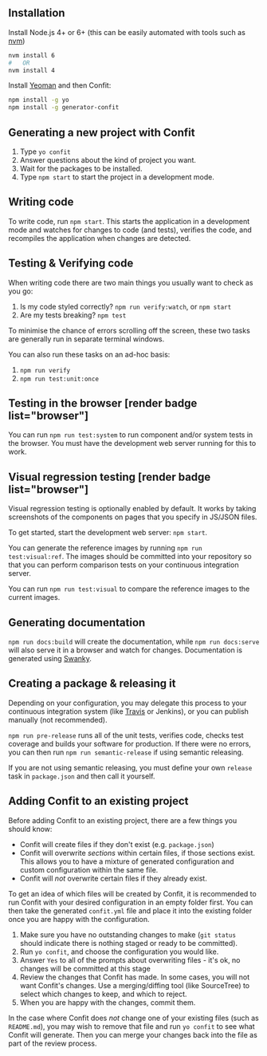 ## Installation

Install Node.js 4+ or 6+ (this can be easily automated with tools such as [nvm](https://github.com/creationix/nvm))

```bash
nvm install 6
#   OR
nvm install 4
```

Install  [Yeoman](https://yeoman.io) and then Confit:

```bash
npm install -g yo
npm install -g generator-confit
```

## Generating a new project with Confit

1. Type `yo confit`
2. Answer questions about the kind of project you want.
3. Wait for the packages to be installed.
4. Type `npm start` to start the project in a development mode.

## Writing code

To write code, run `npm start`. This starts the application in a development mode and watches for changes to code (and tests), verifies the code,
and recompiles the application when changes are detected.

## Testing & Verifying code

When writing code there are two main things you usually want to check as you go:
1. Is my code styled correctly? `npm run verify:watch`, or `npm start`
1. Are my tests breaking? `npm test`

To minimise the chance of errors scrolling off the screen, these two tasks are generally run in separate terminal windows.

You can also run these tasks on an ad-hoc basis:
1. `npm run verify`
1. `npm run test:unit:once`

## Testing in the browser [render badge list="browser"]

You can run `npm run test:system` to run component and/or system tests in the browser. You must have the development web server running for this to work.

## Visual regression testing [render badge list="browser"]

Visual regression testing is optionally enabled by default. It works by taking screenshots of the components on pages that you 
specify in JS/JSON files.
 
To get started, start the development web server: `npm start`.

You can generate the reference images by running `npm run test:visual:ref`. The images
should be committed into your repository so that you can perform comparison tests on your continuous integration server.

You can run `npm run test:visual` to compare the reference images to the current images. 


## Generating documentation

`npm run docs:build` will create the documentation, while `npm run docs:serve` will also serve it in a browser and watch for
 changes. Documentation is generated using [Swanky](https://github.com/swanky-docs).

## Creating a package & releasing it

Depending on your configuration, you may delegate this process to your continuous integration system (like [Travis](https://travisci.io) or Jenkins),
or you can publish manually (not recommended).

`npm run pre-release` runs all of the unit tests, verifies code, checks test coverage and builds your software for production. If there were
no errors, you can then run `npm run semantic-release` if using semantic releasing.
 
If you are not using semantic releasing, you must define your own `release` task in `package.json` and then call it yourself.

## Adding Confit to an existing project

Before adding Confit to an existing project, there are a few things you should know:
- Confit will create files if they don't exist (e.g. `package.json`)
- Confit will overwrite *sections* within certain files, if those sections exist. This allows you to have a mixture of 
  generated configuration and custom configuration within the same file.
- Confit will *not* overwrite certain files if they already exist.
 
To get an idea of which files will be created by Confit, it is recommended to run Confit with your desired configuration 
in an empty folder first. You can then take the generated `confit.yml` file and place it into the existing folder once
you are happy with the configuration.

1. Make sure you have no outstanding changes to make (`git status` should indicate there is nothing staged or ready to be committed).
2. Run `yo confit`, and choose the configuration you would like.
3. Answer `Yes` to all of the prompts about overwriting files - it's ok, no changes will be committed at this stage 
4. Review the changes that Confit has made. In some cases, you will not want Confit's changes. Use a merging/diffing tool
  (like SourceTree) to select which changes to keep, and which to reject.
5. When you are happy with the changes, commit them.

In the case where Confit does *not* change one of your existing files (such as `README.md`), you may wish to remove that 
file and run `yo confit` to see what Confit will generate. Then you can merge your changes back into the file as part of 
the review process.

